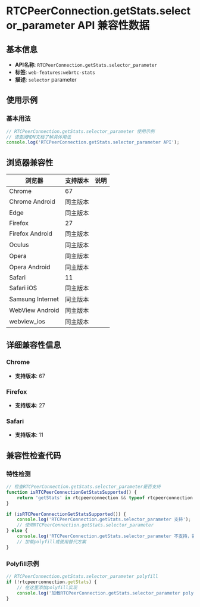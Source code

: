 # RTCPeerConnection.getStats.selector_parameter API 兼容性数据

## 基本信息

- **API名称**: `RTCPeerConnection.getStats.selector_parameter`
- **标签**: `web-features:webrtc-stats`
- **描述**: `selector` parameter

## 使用示例

### 基本用法

```javascript
// RTCPeerConnection.getStats.selector_parameter 使用示例
// 请查阅MDN文档了解具体用法
console.log('RTCPeerConnection.getStats.selector_parameter API');
```

## 浏览器兼容性

| 浏览器 | 支持版本 | 说明 |
|--------|----------|------|
| Chrome | 67 |  |
| Chrome Android | 同主版本 |  |
| Edge | 同主版本 |  |
| Firefox | 27 |  |
| Firefox Android | 同主版本 |  |
| Oculus | 同主版本 |  |
| Opera | 同主版本 |  |
| Opera Android | 同主版本 |  |
| Safari | 11 |  |
| Safari iOS | 同主版本 |  |
| Samsung Internet | 同主版本 |  |
| WebView Android | 同主版本 |  |
| webview_ios | 同主版本 |  |

## 详细兼容性信息

### Chrome

- **支持版本**: 67

### Firefox

- **支持版本**: 27

### Safari

- **支持版本**: 11

## 兼容性检查代码

### 特性检测

```javascript
// 检查RTCPeerConnection.getStats.selector_parameter是否支持
function isRTCPeerConnectionGetStatsSupported() {
    return 'getStats' in rtcpeerconnection && typeof rtcpeerconnection.getStats === 'function';
}

if (isRTCPeerConnectionGetStatsSupported()) {
    console.log('RTCPeerConnection.getStats.selector_parameter 支持');
    // 使用RTCPeerConnection.getStats.selector_parameter
} else {
    console.log('RTCPeerConnection.getStats.selector_parameter 不支持，需要polyfill');
    // 加载polyfill或使用替代方案
}
```

### Polyfill示例

```javascript
// RTCPeerConnection.getStats.selector_parameter polyfill
if (!rtcpeerconnection.getStats) {
    // 在这里添加polyfill实现
    console.log('加载RTCPeerConnection.getStats.selector_parameter polyfill');
}
```

